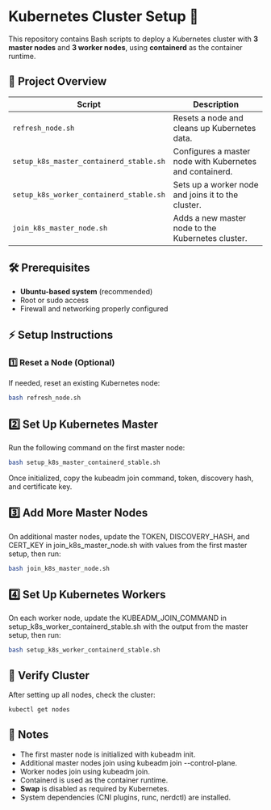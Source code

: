 # Kubernetes Cluster Setup 🚀

This repository contains Bash scripts to deploy a Kubernetes cluster with **3 master nodes** and **3 worker nodes**, using **containerd** as the container runtime.

## 📂 Project Overview

| Script | Description |
|--------|------------|
| `refresh_node.sh` | Resets a node and cleans up Kubernetes data. |
| `setup_k8s_master_containerd_stable.sh` | Configures a master node with Kubernetes and containerd. |
| `setup_k8s_worker_containerd_stable.sh` | Sets up a worker node and joins it to the cluster. |
| `join_k8s_master_node.sh` | Adds a new master node to the Kubernetes cluster. |

## 🛠️ Prerequisites

- **Ubuntu-based system** (recommended)
- Root or sudo access
- Firewall and networking properly configured

## ⚡ Setup Instructions

### 1️⃣ Reset a Node (Optional)
If needed, reset an existing Kubernetes node:

```sh
bash refresh_node.sh
```

## 2️⃣ Set Up Kubernetes Master
Run the following command on the first master node:


```sh
bash setup_k8s_master_containerd_stable.sh
```
Once initialized, copy the kubeadm join command, token, discovery hash, and certificate key.

## 3️⃣ Add More Master Nodes
On additional master nodes, update the TOKEN, DISCOVERY_HASH, and CERT_KEY in join_k8s_master_node.sh with values from the first master setup, then run:

```sh
bash join_k8s_master_node.sh
```

## 4️⃣ Set Up Kubernetes Workers
On each worker node, update the KUBEADM_JOIN_COMMAND in setup_k8s_worker_containerd_stable.sh with the output from the master setup, then run:

```sh
bash setup_k8s_worker_containerd_stable.sh
```

## 🎯 Verify Cluster
After setting up all nodes, check the cluster:

```sh
kubectl get nodes
```

## 📜 Notes

- The first master node is initialized with kubeadm init.
- Additional master nodes join using kubeadm join --control-plane.
- Worker nodes join using kubeadm join.
- Containerd is used as the container runtime.
- **Swap** is disabled as required by Kubernetes.
- System dependencies (CNI plugins, runc, nerdctl) are installed.

